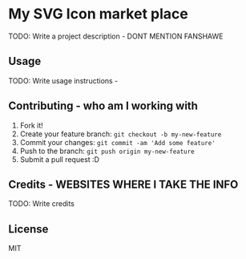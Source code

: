 # My SVG Icon market place

TODO: Write a project description - DONT MENTION FANSHAWE

## Usage

TODO: Write usage instructions -

## Contributing - who am I working with

1. Fork it!
2. Create your feature branch: `git checkout -b my-new-feature`
3. Commit your changes: `git commit -am 'Add some feature'`
4. Push to the branch: `git push origin my-new-feature`
5. Submit a pull request :D

## Credits - WEBSITES WHERE I TAKE THE INFO

TODO: Write credits

## License

MIT
